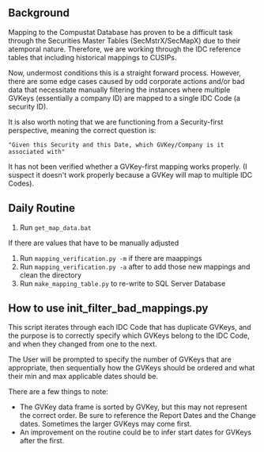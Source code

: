 Background
----------
Mapping to the Compustat Database has proven to be a difficult task
through the Securities Master Tables (SecMstrX/SecMapX) due to their
atemporal nature. Therefore, we are working through the IDC reference
tables that including historical mappings to CUSIPs.

Now, undermost conditions this is a straight forward process. However,
there are some edge cases caused by odd corporate actions and/or bad
data that necessitate manually filtering the instances where multiple
GVKeys (essentially a company ID) are mapped to a single IDC Code
(a security ID).

It is also worth noting that we are functioning from a Security-first
perspective, meaning the correct question is:
```
"Given this Security and this Date, which GVKey/Company is it associated with"
```

It has not been verified whether a GVKey-first mapping works properly.
(I suspect it doesn't work properly because a GVKey will map to multiple
IDC Codes).


Daily Routine
--------------
1. Run `get_map_data.bat`

If there are values that have to be manually adjusted

1. Run `mapping_verification.py -m` if there are maappings
2. Run `mapping_verification.py -a` after to add those new mappings and clean
the directory
3. Run `make_mapping_table.py` to re-write to SQL Server Database


How to use init_filter_bad_mappings.py
--------------------------------------
This script iterates through each IDC Code that has duplicate GVKeys,
and the purpose is to correctly specify which GVKeys belong to the
IDC Code, and when they changed from one to the next.

The User will be prompted to specify the number of GVKeys that are
appropriate, then sequentially how the GVKeys should be ordered and what
their min and max applicable dates should be.

There are a few things to note:
* The GVKey data frame is sorted by GVKey, but this may not represent
the correct order. Be sure to reference the Report Dates and the Change
dates. Sometimes the larger GVKeys may come first.
* An improvement on the routine could be to infer start dates for GVKeys
after the first.
